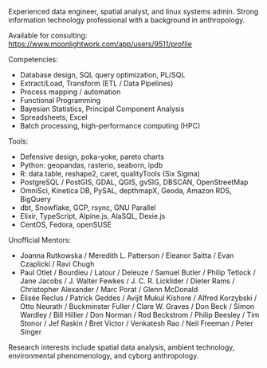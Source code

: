 Experienced data engineer, spatial analyst, and linux systems admin. Strong information technology professional with a background in anthropology.

Available for consulting:
https://www.moonlightwork.com/app/users/9511/profile

Competencies:

- Database design, SQL query optimization, PL/SQL
- Extract/Load, Transform (ETL / Data Pipelines)
- Process mapping / automation
- Functional Programming
- Bayesian Statistics, Principal Component Analysis
- Spreadsheets, Excel
- Batch processing, high-performance computing (HPC)

Tools:

- Defensive design, poka-yoke, pareto charts
- Python: geopandas, rasterio, seaborn, ipdb
- R: data.table, reshape2, caret, qualityTools (Six Sigma)
- PostgreSQL / PostGIS, GDAL, QGIS, gvSIG, DBSCAN, OpenStreetMap
- OmniSci, Kinetica DB, PySAL, depthmapX, Geoda, Amazon RDS, BigQuery
- dbt, Snowflake, GCP, rsync, GNU Parallel
- Elixir, TypeScript, Alpine.js, AlaSQL, Dexie.js
- CentOS, Fedora, openSUSE

Unofficial Mentors:

- Joanna Rutkowska / Meredith L. Patterson / Eleanor Saitta / Evan Czaplicki / Ravi Chugh
- Paul Otlet / Bourdieu / Latour / Deleuze / Samuel Butler / Philip Tetlock / Jane Jacobs / J. Walter Fewkes / J. C. R. Licklider / Dieter Rams / Christopher Alexander / Marc Porat / Glenn McDonald
- Élisée Reclus / Patrick Geddes / Avijit Mukul Kishore / Alfred Korzybski / Otto Neurath / Buckminster Fuller / Clare W. Graves / Don Beck / Simon Wardley / Bill Hillier / Don Norman / Rod Beckstrom / Philip Beesley / Tim Stonor / Jef Raskin / Bret Victor / Venkatesh Rao / Neil Freeman / Peter Singer

Research interests include spatial data analysis, ambient technology, environmental phenomenology, and cyborg anthropology.
